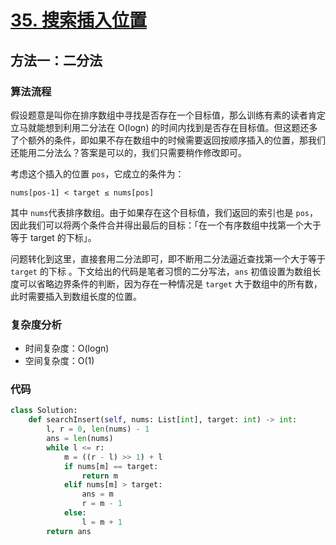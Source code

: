 # [35. 搜索插入位置](https://leetcode-cn.com/problems/search-insert-position/)

## 方法一：二分法

### 算法流程

假设题意是叫你在排序数组中寻找是否存在一个目标值，那么训练有素的读者肯定立马就能想到利用二分法在 O(logn) 的时间内找到是否存在目标值。但这题还多了个额外的条件，即如果不存在数组中的时候需要返回按顺序插入的位置，那我们还能用二分法么？答案是可以的，我们只需要稍作修改即可。

考虑这个插入的位置 `pos`，它成立的条件为：

`nums[pos-1] < target ≤ nums[pos]`

其中 `nums`代表排序数组。由于如果存在这个目标值，我们返回的索引也是 `pos`，因此我们可以将两个条件合并得出最后的目标：「在一个有序数组中找第一个大于等于 target 的下标」。

问题转化到这里，直接套用二分法即可，即不断用二分法逼近查找第一个大于等于 `target` 的下标 。下文给出的代码是笔者习惯的二分写法，`ans` 初值设置为数组长度可以省略边界条件的判断，因为存在一种情况是 `target` 大于数组中的所有数，此时需要插入到数组长度的位置。

### 复杂度分析

* 时间复杂度：O(logn)
* 空间复杂度：O(1)

### 代码

``` python
class Solution:
    def searchInsert(self, nums: List[int], target: int) -> int:
        l, r = 0, len(nums) - 1
        ans = len(nums)
        while l <= r:
            m = ((r - l) >> 1) + l
            if nums[m] == target:
                return m
            elif nums[m] > target:
                ans = m
                r = m - 1
            else:
                l = m + 1
        return ans
```

